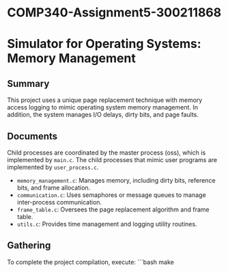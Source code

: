 # COMP340-Assignment5-300211868

# Simulator for Operating Systems: Memory Management

## Summary
This project uses a unique page replacement technique with memory access logging to mimic operating system memory management. In addition, the system manages I/O delays, dirty bits, and page faults.

## Documents
Child processes are coordinated by the master process (oss), which is implemented by `main.c`.
The child processes that mimic user programs are implemented by `user_process.c`.
- `memory_management.c`: Manages memory, including dirty bits, reference bits, and frame allocation.
- `communication.c`: Uses semaphores or message queues to manage inter-process communication.
- `frame_table.c`: Oversees the page replacement algorithm and frame table.
- `utils.c`: Provides time management and logging utility routines.

## Gathering
To complete the project compilation, execute: ```bash make
